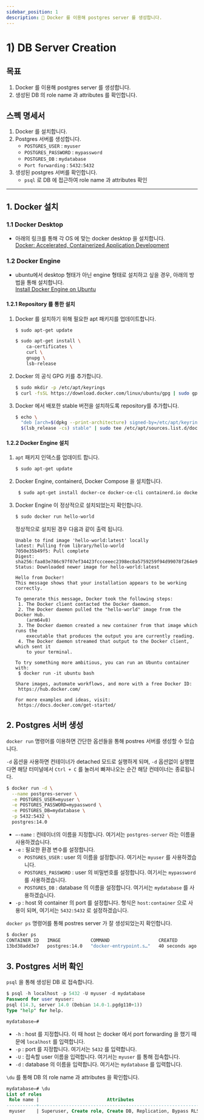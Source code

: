 ```yaml
---
sidebar_position: 1
description: 📌 Docker 를 이용해 postgres server 를 생성합니다.
---
```


# 1) DB Server Creation

## 목표

1. Docker 를 이용해 postgres server 를 생성합니다.
2. 생성된 DB 의 role name 과 attributes 를 확인합니다.

## 스펙 명세서

1. Docker 를 설치합니다.
2. Postgres 서버를 생성합니다.
    - `POSTGRES_USER` : `myuser`
    - `POSTGRES_PASSWORD` : `mypassword`
    - `POSTGRES_DB` : `mydatabase`
    - `Port forwarding` : `5432:5432`
3. 생성된 postgres 서버를 확인합니다.
    - `psql` 로 DB 에 접근하여 role name 과 attributes 확인

---

## 1. Docker 설치
### 1.1 Docker Desktop
- 아래의 링크를 통해 각 OS 에 맞는 docker desktop 을 설치합니다.  
    [Docker: Accelerated, Containerized Application Development](https://www.docker.com/)

### 1.2 Docker Engine
- ubuntu에서 desktop 형태가 아닌 engine 형태로 설치하고 싶을 경우, 아래의 방법을 통해 설치합니다.  
    [Install Docker Engine on Ubuntu](https://docs.docker.com/engine/install/ubuntu/)

#### 1.2.1 Repository 를 통한 설치

1. Docker 를 설치하기 위해 필요한 apt 패키지를 업데이트합니다.
    
    ```bash
    $ sudo apt-get update
    
    $ sudo apt-get install \
        ca-certificates \
        curl \
        gnupg \
        lsb-release
    ```
    
2. Docker 의 공식 GPG 키를 추가합니다.
    
    ```bash
    $ sudo mkdir -p /etc/apt/keyrings
    $ curl -fsSL https://download.docker.com/linux/ubuntu/gpg | sudo gpg --dearmor -o /etc/apt/keyrings/docker.gpg`
    ```
    
3. Docker 에서 배포한 stable 버전을 설치하도록 repository를 추가합니다.
    
    ```bash
    $ echo \
      "deb [arch=$(dpkg --print-architecture) signed-by=/etc/apt/keyrings/docker.gpg] https://download.docker.com/linux/ubuntu \
      $(lsb_release -cs) stable" | sudo tee /etc/apt/sources.list.d/docker.list > /dev/null
    ```
    

#### 1.2.2 Docker Engine 설치

1. `apt` 패키지 인덱스를 업데이트 합니다.
    
    ```bash
    $ sudo apt-get update
    ```
    
2. Docker Engine, containerd, Docker Compose 을 설치합니다.
    
    ```bash
     $ sudo apt-get install docker-ce docker-ce-cli containerd.io docker-compose-plugin
    ```
    
3. Docker Engine 이 정상적으로 설치되었는지 확인합니다.
    
    ```bash
    $ sudo docker run hello-world
    ```
    
    정상적으로 설치된 경우 다음과 같이 출력 됩니다.
    
    ```
    Unable to find image 'hello-world:latest' locally
    latest: Pulling from library/hello-world
    7050e35b49f5: Pull complete
    Digest: sha256:faa03e786c97f07ef34423fccceeec2398ec8a5759259f94d99078f264e9d7af
    Status: Downloaded newer image for hello-world:latest
    
    Hello from Docker!
    This message shows that your installation appears to be working correctly.
    
    To generate this message, Docker took the following steps:
     1. The Docker client contacted the Docker daemon.
     2. The Docker daemon pulled the "hello-world" image from the Docker Hub.
        (arm64v8)
     3. The Docker daemon created a new container from that image which runs the
        executable that produces the output you are currently reading.
     4. The Docker daemon streamed that output to the Docker client, which sent it
        to your terminal.
    
    To try something more ambitious, you can run an Ubuntu container with:
     $ docker run -it ubuntu bash
    
    Share images, automate workflows, and more with a free Docker ID:
     https://hub.docker.com/
    
    For more examples and ideas, visit:
     https://docs.docker.com/get-started/
    ```
    

## 2. Postgres 서버 생성

`docker run` 명령어를 이용하면 간단한 옵션들을 통해 postres 서버를 생성할 수 있습니다.

`-d` 옵션을 사용하면 컨테이너가 detached 모드로 실행하게 되며, `-d` 옵션없이 실행했다면 해당 터미널에서 `Ctrl + C` 를 눌러서 빠져나오는 순간 해당 컨테이너는 종료됩니다.

```bash
$ docker run -d \
  --name postgres-server \
  -e POSTGRES_USER=myuser \
  -e POSTGRES_PASSWORD=mypassword \
  -e POSTGRES_DB=mydatabase \
  -p 5432:5432 \
  postgres:14.0
```

- `—-name` : 컨테이너의 이름을 지정합니다. 여기서는 `postgres-server` 라는 이름을 사용하겠습니다.
- `-e` : 필요한 환경 변수를 설정합니다.
    - `POSTGRES_USER` : user 의 이름을 설정합니다. 여기서는 `myuser` 를 사용하겠습니다.
    - `POSTGRES_PASSWORD` : user 의 비밀번호를 설정합니다. 여기서는 `mypassword` 를 사용하겠습니다.
    - `POSTGRES_DB` : database 의 이름을 설정합니다. 여기서는 `mydatabase` 를 사용하겠습니다.
- `-p` : host 와 container 의 port 를 설정합니다. 형식은 `host:container` 으로 사용이 되며, 여기서는 `5432:5432` 로 설정하겠습니다.

`docker ps` 명령어를 통해 postres server 가 잘 생성되었는지 확인합니다.

```bash
$ docker ps
CONTAINER ID   IMAGE           COMMAND                  CREATED          STATUS          PORTS                    NAMES
13bd38add3e7   postgres:14.0   "docker-entrypoint.s…"   40 seconds ago   Up 39 seconds   0.0.0.0:5432->5432/tcp   postres-server
```

## 3. Postgres 서버 확인

`psql` 을 통해 생성된 DB 로 접속합니다.

```sql
$ psql -h localhost -p 5432 -U myuser -d mydatabase
Password for user myuser: 
psql (14.3, server 14.0 (Debian 14.0-1.pgdg110+1))
Type "help" for help.

mydatabase=#
```

- `-h` : host 를 지정합니다. 이 때 host 는 docker 에서 port forwarding 을 했기 때문에 `localhost` 를 입력합니다.
- `-p` : port 를 지정합니다. 여기서는 `5432` 를 입력합니다.
- `-U` : 접속할 user 이름을 입력합니다. 여기서는 `myuser` 를 통해 접속합니다.
- `-d` : database 의 이름을 입력합니다. 여기서는 `mydatabase` 를 입력합니다.

`\du` 를 통해 DB 의 role name 과 attributes 을 확인합니다.

```sql
mydatabase=# \du
List of roles
 Role name |                         Attributes                         | Member of 
-----------+------------------------------------------------------------+-----------
 myuser    | Superuser, Create role, Create DB, Replication, Bypass RLS | {}
```
